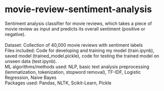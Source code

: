 # movie-review-sentiment-analysis

Sentiment analysis classifier for movie reviews, which takes a piece of movie review as input and predicts its overall sentiment (positive or negative).<br />
<br />
Dataset: Collection of 40,000 movie reviews with sentiment labels<br />
Files included: Code for developing and training my model (train.ipynb), saved model (trained_model.pickle), code for testing the trained model on unseen data (test.ipynb).<br />
ML algorithms/methods used: NLP, basic text analysis preprocessing (lemmatization, tokenization, stopword removal), TF-IDF, Logistic Regression, Naive Bayes <br />
Packages used: Pandas, NLTK, Scikit-Learn, Pickle
